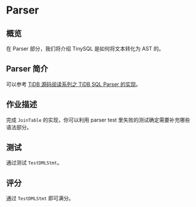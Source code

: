 # Parser

## 概览

在 Parser 部分，我们将介绍 TinySQL 是如何将文本转化为 AST 的。

## Parser 简介

可以参考 [TiDB 源码阅读系列之 TiDB SQL Parser 的实现](https://pingcap.com/blog-cn/tidb-source-code-reading-5/ )。

## 作业描述

完成 `JoinTable` 的实现，你可以利用 parser test 里失败的测试确定需要补充哪些语法部分。

## 测试

通过测试 `TestDMLStmt`。

## 评分

通过 `TestDMLStmt` 即可满分。
